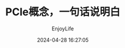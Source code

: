 ---
layout:     post
title:      PCIe概念，一句话说明白
subtitle:   
date:       2024-04-28 16:27:05
author:     EnjoyLife
header-img: img/post-bg-coffee.jpg
catalog:    true
tags:
    - PCIe
---